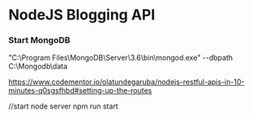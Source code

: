 # NodeJS Blogging API

### Start MongoDB
"C:\Program Files\MongoDB\Server\3.6\bin\mongod.exe" --dbpath C:\Mongodb\data

https://www.codementor.io/olatundegaruba/nodejs-restful-apis-in-10-minutes-q0sgsfhbd#setting-up-the-routes

//start node server
npm run start